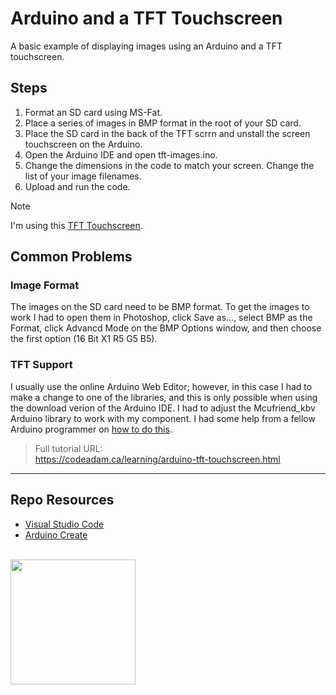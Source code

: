 # Arduino and a TFT Touchscreen

A basic example of displaying images using an Arduino and a TFT touchscreen.

## Steps

1. Format an SD card using MS-Fat.
2. Place a series of images in BMP format in the root of your SD card.
3. Place the SD card in the back of the TFT scrrn and unstall the screen touchscreen on the Arduino.
4. Open the Arduino IDE and open tft-images.ino.
5. Change the dimensions in the code to match your screen. Change the list of your image filenames.
6. Upload and run the code.

> [!Note]
> I'm using this [TFT Touchscreen](https://www.aliexpress.com/item/1874979237.html?spm=a2g0s.9042311.0.0.27424c4dE69kwA).

## Common Problems

### Image Format

The images on the SD card need to be BMP format. To get the images to work I had to open them in Photoshop, click Save as..., select BMP as the Format, click Advancd Mode on the BMP Options window, and then choose the first option (16 Bit X1 R5 G5 B5). 

### TFT Support

I usually use the online Arduino Web Editor; however, in this case I had to make a change to one of the libraries, and this is only possible when using the download verion of the Arduino IDE. I had to adjust the Mcufriend_kbv Arduino library to work with my component. I had some help from a fellow Arduino programmer on [how to do this](https://forum.arduino.cc/index.php?topic=714629.msg4801325#msg4801325).

> Full tutorial URL:  
> https://codeadam.ca/learning/arduino-tft-touchscreen.html

***

## Repo Resources

* [Visual Studio Code](https://code.visualstudio.com/)
* [Arduino Create](https://create.arduino.cc/editor) 

<br>
<a href="https://codeadam.ca">
<img src="https://cdn.codeadam.ca/images@1.0.0/codeadam-logo-coloured-horizontal.png" width="200">
</a>
